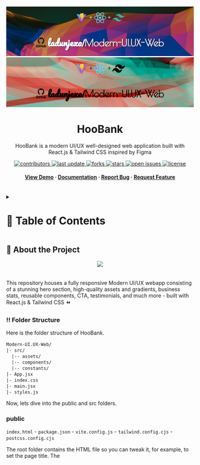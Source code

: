 <a name="readme-top"></a>
<div align="center">

  ![Project Banner](readme_assets/readme_banner.png#gh-dark-mode-only)
  ![Project Banner](readme_assets/readme_banner-light.png#gh-light-mode-only)

  <h1>HooBank</h1>
  
  <p>
    HooBank is a modern UI/UX well-designed web application built with React.js & Tailwind CSS inspired by Figma
  </p>

<!-- Badges -->
<p>
  <a href="https://github.com/ladunjexa/Modern-UI.UX-Web/graphs/contributors">
    <img src="https://img.shields.io/github/contributors/ladunjexa/Modern-UI.UX-Web" alt="contributors" />
  </a>
  <a href="">
    <img src="https://img.shields.io/github/last-commit/ladunjexa/Modern-UI.UX-Web" alt="last update" />
  </a>
  <a href="https://github.com/ladunjexa/Modern-UI.UX-Web/network/members">
    <img src="https://img.shields.io/github/forks/ladunjexa/Modern-UI.UX-Web" alt="forks" />
  </a>
  <a href="https://github.com/ladunjexa/Modern-UI.UX-Web/stargazers">
    <img src="https://img.shields.io/github/stars/ladunjexa/Modern-UI.UX-Web" alt="stars" />
  </a>
  <a href="https://github.com/ladunjexa/Modern-UI.UX-Web/issues/">
    <img src="https://img.shields.io/github/issues/ladunjexa/Modern-UI.UX-Web" alt="open issues" />
  </a>
  <a href="https://github.com/ladunjexa/Modern-UI.UX-Web/blob/master/LICENSE">
    <img src="https://img.shields.io/github/license/ladunjexa/Modern-UI.UX-Web.svg" alt="license" />
  </a>
</p>
   
 <h4>
    <a href="https://modern-ui-ux-web.vercel.app/">View Demo</a>
  <span> · </span>
    <a href="https://github.com/ladunjexa/Modern-UI.UX-Web">Documentation</a>
  <span> · </span>
    <a href="https://github.com/ladunjexa/Modern-UI.UX-Web/issues/">Report Bug</a>
  <span> · </span>
    <a href="https://github.com/ladunjexa/Modern-UI.UX-Web/issues/">Request Feature</a>
  </h4>
</div>

<br />

<!-- Table of Contents -->
<details>

<summary>

# :notebook_with_decorative_cover: Table of Contents

</summary>

- [About the Project](#star2-about-the-project)
  * [Folder Structure](#bangbang-folder-structure)
  * [Tech Stack](#space_invader-tech-stack)
- [Getting Started](#toolbox-getting-started)
  * [Installation](#gear-installation)
  * [Run Locally](#running-run-locally)
- [Contributing](#wave-contributing)
- [License](#warning-license)
- [Contact](#handshake-contact)
- [Acknowledgements](#gem-acknowledgements)

</details>  

<!-- About the Project -->
## :star2: About the Project

<div align="center">
  <img src="https://camo.githubusercontent.com/c4493d95984ace14ebef070617d63d2fa8068b02a1359d1a311b175ce623026b/68747470733a2f2f692e6962622e636f2f424b31486e30782f53637265656e73686f742d323032322d30382d30382d61742d342d30352d34382d504d2e706e67" height="auto" width="90%"/>
</div>

<br />

This repository houses a fully responsive Modern UI/UX webapp consisting of a stunning hero section, high-quality assets and gradients, business stats, reusable components, CTA, testimonials, and much more - built with React.js & Tailwind CSS ⏪

<!-- Folder Structure -->
### :bangbang: Folder Structure

Here is the folder structure of HooBank.
```
Modern-UI.UX-Web/
|- src/
  |-- assets/
  |-- components/
  |-- constants/
|- App.jsx
|- index.css
|- main.jsx
|- styles.js
```

Now, lets dive into the public and src folders.

### public

`index.html` - `package.json` - `vite.config.js` - `tailwind.config.cjs` - `postcss.config.cjs`

The root folder contains the HTML file so you can tweak it, for example, to set the page title. The <script> tag with the compiled code will be added to it automatically during the build process.
also, can be found other configuration files for Tailwind, PostCSS, Vite and etc.
  
### src

#### components

`product.jsx` - `Business.jsx` - `Button.jsx` - `CardDeal.jsx` - `Clients.jsx` - `CTA.jsx` - `FeedbackCard.jsx` - `Footer.jsx` - `GetStarted.jsx` - `Hero.jsx` - `Navbar.jsx` - `Stats.jsx` - `Testimonial.jsx` - `index.js`
  
JSX (JavaScript XML / syntax extension to JavaScript) files contain **HooBank** components which split the UI into independent and reusable bits of code which comes with the full power of JavaScript.
The list above describe what the UI should look like, and any JSX produces React "element" where the file names hint at their contents.

#### constants

`index.js` - JS file for declaration of important objects such as navigation links, features, feedback, social media, clients and etc, let the developer developer more efficiency and comfort in controlling the site's content.

#### assets
  
Very high quality assets files for website visualization, most of them in SVG (Scalable Vector Graphics) format used to describe static or dynamic 2D vector graphics.
  
high-quality assets files 

<br />

<!-- TechStack -->
### :space_invader: Tech Stack
  
![Vite](https://img.shields.io/badge/vite-%23646CFF.svg?style=for-the-badge&logo=vite&logoColor=white)
![React](https://img.shields.io/badge/react-%2320232a.svg?style=for-the-badge&logo=react&logoColor=%2361DAFB)
![TailwindCSS](https://img.shields.io/badge/tailwindcss-%2338B2AC.svg?style=for-the-badge&logo=tailwind-css&logoColor=white)
![Figma](https://img.shields.io/badge/figma-%23F24E1E.svg?style=for-the-badge&logo=figma&logoColor=white)
  
<p align="right">(<a href="#readme-top">back to top</a>)</p>

<!-- Getting Started -->
## 	:toolbox: Getting Started

<!-- Installation -->
### :gear: Installation

#### Step 1:
Download or clone this repo by using the link below:

```bash
 https://github.com/ladunjexa/Modern-UI.UX-Web
```

#### Step 2:

HooBank using NPM (Node Package Manager), therefore, make sure that Node.js is installed by execute the following command in console:

```bash
  node -v
```

#### Step 3:

At the main folder execute the following command in console to get the required dependencies:

```bash
  npm install
```

<!-- Run Locally -->
### :running: Run Locally

#### Step 1:

At the main folder execute the following command in console to run the development server:

```bash
  npm run dev
```

<p align="right">(<a href="#readme-top">back to top</a>)</p>

<!-- Contributing -->
## :wave: Contributing

<a href="https://github.com/ladunjexa/Modern-UI.UX-Web/graphs/contributors">
  <img src="https://contrib.rocks/image?repo=ladunjexa/Modern-UI.UX-Web" />
</a>


Contributions are always welcome!

See [`contributing.md`](https://contributing.md/) for ways to get started.

Contributions are what make the open source community such an amazing place to learn, inspire, and create. Any contributions you make are **greatly appreciated**.

If you have a suggestion that would make this better, please fork the repo and create a pull request. You can also simply open an issue with the tag "enhancement".
Don't forget to give the project a star! Thanks again!

1. Fork the Project
2. Create your Feature Branch (`git checkout -b feature/AmazingFeature`)
3. Commit your Changes (`git commit -m 'Add some AmazingFeature'`)
4. Push to the Branch (`git push origin feature/AmazingFeature`)
5. Open a Pull Request

<p align="right">(<a href="#readme-top">back to top</a>)</p>

<!-- License -->
## :warning: License

Distributed under the MIT License. See [LICENSE.txt](https://github.com/ladunjexa/Modern-UI.UX-Web/blob/main/LICENSE) for more information.

<p align="right">(<a href="#readme-top">back to top</a>)</p>

<!-- Contact -->
## :handshake: Contact

Liron Abutbul - [@lironabutbul6](https://twitter.com/lironabutbul6) - [@ladunjexa](https://t.me/ladunjexa)

Project Link: [https://github.com/ladunjexa/Modern-UI.UX-Web](https://github.com/ladunjexa/Modern-UI.UX-Web)

<p align="right">(<a href="#readme-top">back to top</a>)</p>

<!-- Acknowledgments -->
## :gem: Acknowledgements

This section used to mention useful resources and libraries that used in HooBank

 - [HooBank - Figma Design](https://www.figma.com/file/bUGIPys15E78w9bs1l4tgS/HooBank?node-id=310%3A485&t=e0dGnlPUHU1m8cG0-0)
 - #JSMastery

<p align="right">(<a href="#readme-top">back to top</a>)</p>
